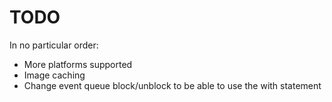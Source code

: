 # TODO

In no particular order:

* More platforms supported
* Image caching
* Change event queue block/unblock to be able to use the with statement

